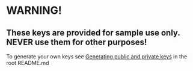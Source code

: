 WARNING!
========

These keys are provided for sample use only. NEVER use them for other purposes! 
------------------------------------------------------------------------------

To generate your own keys see [Generating public and private keys](../../README.md#generating-public-and-private-keys) in the root README.md
